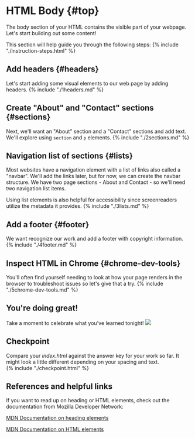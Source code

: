 # HTML Body {#top}
The body section of your HTML contains the visible part of your webpage. Let's start building out some content!

This section will help guide you through the following steps:
{% include "./instruction-steps.html" %}

## Add headers {#headers} <span class="navigate-top"><a href="#top" title="Take me to the top of page"><i class="fa fa-chevron-circle-up" aria-hidden="true"></i></a></span>
Let's start adding some visual elements to our web page by adding headers.
{% include "./1headers.md" %}

## Create "About" and "Contact" sections {#sections} <span class="navigate-top"><a href="#top" title="Take me to the top of page"><i class="fa fa-chevron-circle-up" aria-hidden="true"></i></a></span>
Next, we'll want an "About" section and a "Contact" sections and add text. We'll explore using `section` and `p` elements.
{% include "./2sections.md" %}

## Navigation list of sections {#lists} <span class="navigate-top"><a href="#top" title="Take me to the top of page"><i class="fa fa-chevron-circle-up" aria-hidden="true"></i></a></span>
Most websites have a navigation element with a list of links also called a "navbar". We'll add the links later, but for now, we can create the navbar structure. We have two page sections - About and Contact - so we'll need two navigation list items.

Using list elements is also helpful for accessibility since screenreaders utilize the metadata it provides.
{% include "./3lists.md" %}

## Add a footer {#footer} <span class="navigate-top"><a href="#top" title="Take me to the top of page"><i class="fa fa-chevron-circle-up" aria-hidden="true"></i></a></span>
We want recognize our work and add a footer with copyright information.
{% include "./4footer.md" %}

## Inspect HTML in Chrome {#chrome-dev-tools} <span class="navigate-top"><a href="#top" title="Take me to the top of page"><i class="fa fa-chevron-circle-up" aria-hidden="true"></i></a></span>
You'll often find yourself needing to look at how your page renders in the browser to troubleshoot issues so let's give that a try.
{% include "./5chrome-dev-tools.md" %}

## You're doing great! 
Take a moment to celebrate what you've learned tonight!
![](https://media.giphy.com/media/26u4cqiYI30juCOGY/giphy.gif)

<!-- trick markdown to give me a little space between these two sections of text -->
## 

## Checkpoint <span class="navigate-top"><a href="#top" title="Take me to the top of page"><i class="fa fa-chevron-circle-up" aria-hidden="true"></i></a></span>
Compare your _index.html_ against the answer key for your work so far. It might look a little different depending on your spacing and text.  
{% include "./checkpoint.html" %}

<!-- Trick markdown for some more space -->
## 

## References and helpful links <span class="navigate-top"><a href="#top" title="Take me to the top of page"><i class="fa fa-chevron-circle-up" aria-hidden="true"></i></a></span>

If you want to read up on heading or HTML elements, check out the documentation from Mozilla Developer Network:

[MDN Documentation on heading elements](https://developer.mozilla.org/en-US/docs/Web/HTML/Element/Heading_Elements)

[MDN Documentation on HTML elements](https://developer.mozilla.org/en-US/docs/Web/HTML/Element)

